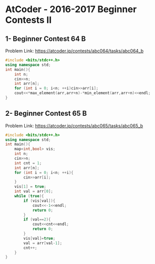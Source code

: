 # AtCoder - 2016-2017 Beginner Contests II
## 1- Beginner Contest 64 B
Problem Link:
https://atcoder.jp/contests/abc064/tasks/abc064_b
```cpp
#include <bits/stdc++.h>
using namespace std;
int main(){
    int n;
    cin>>n;
    int arr[n];
    for (int i = 0; i<n; ++i)cin>>arr[i];
    cout<<*max_element(arr,arr+n)-*min_element(arr,arr+n)<<endl;
}
```
## 2-	Beginner Contest 65 B
Problem Link:
https://atcoder.jp/contests/abc065/tasks/abc065_b
```cpp
#include <bits/stdc++.h>
using namespace std;
int main(){
    map<int,bool> vis;
    int n;
    cin>>n;
    int cnt = 1;
    int arr[n];
    for (int i = 0; i<n; ++i){
        cin>>arr[i];
    }
    vis[1] = true;
    int val = arr[0];
    while (true){
        if (vis[val]){
            cout<<-1<<endl;
            return 0;
        }
        if (val==2){
            cout<<cnt<<endl;
            return 0;
        }
        vis[val]=true;
        val = arr[val-1];
        cnt++;
    }
}
```
